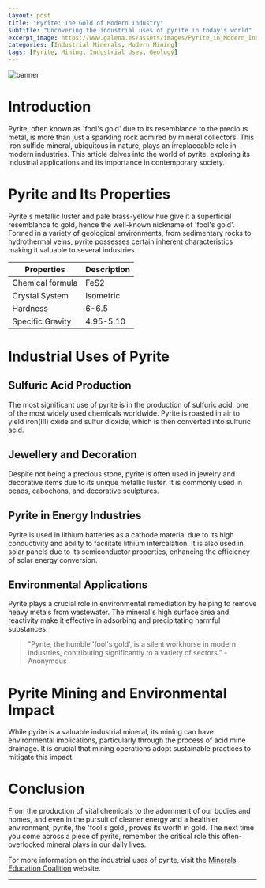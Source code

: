 ```yaml
---
layout: post
title: "Pyrite: The Gold of Modern Industry"
subtitle: "Uncovering the industrial uses of pyrite in today's world"
excerpt_image: https://www.galena.es/assets/images/Pyrite_in_Modern_Industry.png
categories: [Industrial Minerals, Modern Mining]
tags: [Pyrite, Mining, Industrial Uses, Geology]
---
```

![banner](https://www.galena.es/assets/images/Pyrite_in_Modern_Industry.png "Visual representation of pyrite's role in modern industry, featuring its crystalline structure, mining processes, and applications in various fields like manufacturing and energy.")

# Introduction

Pyrite, often known as 'fool's gold' due to its resemblance to the precious metal, is more than just a sparkling rock admired by mineral collectors. This iron sulfide mineral, ubiquitous in nature, plays an irreplaceable role in modern industries. This article delves into the world of pyrite, exploring its industrial applications and its importance in contemporary society.

# Pyrite and Its Properties

Pyrite's metallic luster and pale brass-yellow hue give it a superficial resemblance to gold, hence the well-known nickname of 'fool's gold'. Formed in a variety of geological environments, from sedimentary rocks to hydrothermal veins, pyrite possesses certain inherent characteristics making it valuable to several industries.

| Properties | Description |
| ----------- | ----------- |
| Chemical formula | FeS2 |
| Crystal System | Isometric |
| Hardness | 6-6.5 |
| Specific Gravity | 4.95-5.10 |

# Industrial Uses of Pyrite

## Sulfuric Acid Production

The most significant use of pyrite is in the production of sulfuric acid, one of the most widely used chemicals worldwide. Pyrite is roasted in air to yield iron(III) oxide and sulfur dioxide, which is then converted into sulfuric acid.

## Jewellery and Decoration

Despite not being a precious stone, pyrite is often used in jewelry and decorative items due to its unique metallic luster. It is commonly used in beads, cabochons, and decorative sculptures.

## Pyrite in Energy Industries

Pyrite is used in lithium batteries as a cathode material due to its high conductivity and ability to facilitate lithium intercalation. It is also used in solar panels due to its semiconductor properties, enhancing the efficiency of solar energy conversion.

## Environmental Applications

Pyrite plays a crucial role in environmental remediation by helping to remove heavy metals from wastewater. The mineral's high surface area and reactivity make it effective in adsorbing and precipitating harmful substances.

> "Pyrite, the humble 'fool's gold', is a silent workhorse in modern industries, contributing significantly to a variety of sectors." - Anonymous

# Pyrite Mining and Environmental Impact

While pyrite is a valuable industrial mineral, its mining can have environmental implications, particularly through the process of acid mine drainage. It is crucial that mining operations adopt sustainable practices to mitigate this impact.

# Conclusion

From the production of vital chemicals to the adornment of our bodies and homes, and even in the pursuit of cleaner energy and a healthier environment, pyrite, the 'fool's gold', proves its worth in gold. The next time you come across a piece of pyrite, remember the critical role this often-overlooked mineral plays in our daily lives.

For more information on the industrial uses of pyrite, visit the [Minerals Education Coalition](https://www.mineralseducationcoalition.org) website.

---